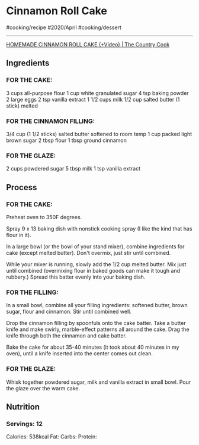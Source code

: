 # Cinnamon Roll Cake
#cooking/recipe #2020/April #cooking/dessert
- - - -
[HOMEMADE CINNAMON ROLL CAKE (+Video) | The Country Cook](https://www.thecountrycook.net/cinnamon-roll-cake/#wprm-recipe-container-20457)

## Ingredients
### FOR THE CAKE:
3 cups all-purpose flour
1 cup white granulated sugar
4 tsp baking powder
2 large eggs
2 tsp vanilla extract
1 1/2 cups milk
1/2 cup salted butter (1 stick) melted

### FOR THE CINNAMON FILLING:
3/4 cup (1 1/2 sticks) salted butter softened to room temp
1 cup packed light brown sugar
2 tbsp flour
1 tbsp ground cinnamon

### FOR THE GLAZE:
2 cups powdered sugar
5 tbsp milk
1 tsp vanilla extract

## Process
### FOR THE CAKE:
Preheat oven to 350F degrees.

Spray 9 x 13 baking dish with nonstick cooking spray (I like the kind that has flour in it).

In a large bowl (or the bowl of your stand mixer), combine ingredients for cake (except melted butter). Don't overmix, just stir until combined.

While your mixer is running, slowly add the 1/2 cup melted butter. Mix just until combined (overmixing flour in baked goods can make it tough and rubbery.) Spread this batter evenly into your baking dish.

### FOR THE FILLING:
In a small bowl, combine all your filling ingredients: softened butter, brown sugar, flour and cinnamon. Stir until combined well.

Drop the cinnamon filling by spoonfuls onto the cake batter. Take a butter knife and make swirly, marble-effect patterns all around the cake. Drag the knife through both the cinnamon and cake batter.

Bake the cake for about 35-40 minutes (it took about 40 minutes in my oven), until a knife inserted into the center comes out clean.

### FOR THE GLAZE:
Whisk together powdered sugar, milk and vanilla extract in small bowl. Pour the glaze over the warm cake.

## Nutrition
### Servings: 12
Calories: 538kcal
Fat: 
Carbs: 
Protein: 